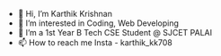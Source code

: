 - 👋 Hi, I’m Karthik Krishnan
- 👀 I’m interested in Coding, Web Developing
- 🌱 I’m a 1st Year B Tech CSE Student @ SJCET PALAI
- 📫 How to reach me
Insta - karthik_kk708

<!---
iamkarthik2004/iamkarthik2004 is a ✨ special ✨ repository because its `README.md` (this file) appears on your GitHub profile.
You can click the Preview link to take a look at your changes.
--->
